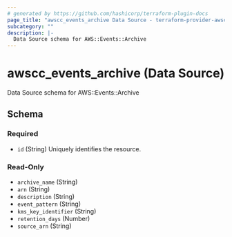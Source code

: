 ```yaml
---
# generated by https://github.com/hashicorp/terraform-plugin-docs
page_title: "awscc_events_archive Data Source - terraform-provider-awscc"
subcategory: ""
description: |-
  Data Source schema for AWS::Events::Archive
---
```


# awscc_events_archive (Data Source)

Data Source schema for AWS::Events::Archive



<!-- schema generated by tfplugindocs -->
## Schema

### Required

- `id` (String) Uniquely identifies the resource.

### Read-Only

- `archive_name` (String)
- `arn` (String)
- `description` (String)
- `event_pattern` (String)
- `kms_key_identifier` (String)
- `retention_days` (Number)
- `source_arn` (String)
